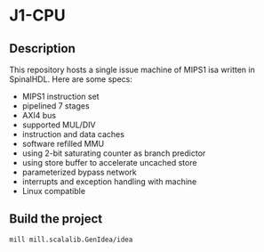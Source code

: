 # J1-CPU

## Description

This repository hosts a single issue machine of MIPS1 isa written in SpinalHDL. Here are some specs:

- MIPS1 instruction set
- pipelined 7 stages
- AXI4 bus
- supported MUL/DIV
- instruction and data caches
- software refilled MMU
- using 2-bit saturating counter as branch predictor
- using store buffer to accelerate uncached store
- parameterized bypass network
- interrupts and exception handling with machine
- Linux compatible

## Build the project

```sh
mill mill.scalalib.GenIdea/idea
```
